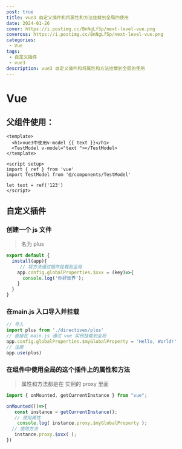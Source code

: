 ```yaml
---
post: true
title: vue3 自定义插件和将属性和方法挂载到全局的使用
date: 2024-01-26
cover: https://i.postimg.cc/BnNgLf5p/next-level-vue.png
coveross: https://i.postimg.cc/BnNgLf5p/next-level-vue.png
categories:
 - Vue
tags:
 - 自定义插件
 - vue3
description: vue3 自定义插件和将属性和方法挂载到全局的使用
---
```

# Vue


## 父组件使用：
``` vue
<template>
  <h1>vue3中使用v-model {{ text }}</h1>
  <TestModel v-model="text "></TestModel>
</template>

<script setup>
import { ref } from 'vue'
import TestModel from '@/components/TestModel'

let text = ref('123')
</script>
```

## 自定义插件
### 创建一个 js 文件
> 名为 plus
```js
export default {
  install(app){
     // 将方法通过插件挂载到全局
    app.config.globalProperties.$xxx = (key)=>{
      console.log('你好世界');
    }
  }
}
```

### 在main.js 入口导入并挂载
```js
// 导入
import plus from './directives/plus'
// 直接在 main.js 通过 vue 实例挂载到全局
app.config.globalProperties.$myGlobalProperty = 'Hello, World!'
// 注册
app.use(plus)
```

###  在组件中使用全局的这个插件上的属性和方法
> 属性和方法都是在 实例的  proxy  里面
```js
import { onMounted, getCurrentInstance } from "vue";

onMounted(()=>{
   const instance = getCurrentInstance();
   // 使用属性
    console.log( instance.proxy.$myGlobalProperty );
  // 使用方法
   instance.proxy.$xxx( );
})

```

